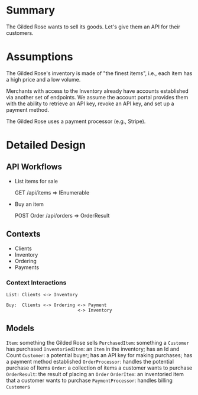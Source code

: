 # Summary

The Gilded Rose wants to sell its goods. Let's give them an API for their
customers.

# Assumptions

The Gilded Rose's inventory is made of "the finest items", i.e., each item
has a high price and a low volume.

Merchants with access to the Inventory already have accounts established via
another set of endpoints. We assume the account portal provides them with the
ability to retrieve an API key, revoke an API key, and set up a payment
method.

The Gilded Rose uses a payment processor (e.g., Stripe).

# Detailed Design

## API Workflows

- List items for sale

  GET /api/items => IEnumerable<InventoriedItem>

- Buy an item

  POST Order /api/orders => OrderResult

## Contexts

- Clients
- Inventory
- Ordering
- Payments

### Context Interactions

```
List: Clients <-> Inventory

Buy:  Clients <-> Ordering <-> Payment
                           <-> Inventory
```

## Models

`Item`: something the Gilded Rose sells
`PurchasedItem`: something a `Customer` has purchased
`InventoriedItem`: an `Item` in the inventory; has an Id and Count
`Customer`: a potential buyer; has an API key for making purchases; has a payment method established
`OrderProcessor`: handles the potential purchase of Items
`Order`: a collection of items a customer wants to purchase
`OrderResult`: the result of placing an `Order`
`OrderItem`: an inventoried item that a customer wants to purchase
`PaymentProcessor`: handles billing `Customer`s
